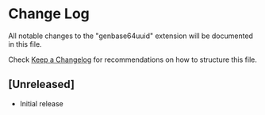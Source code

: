 # Change Log

All notable changes to the "genbase64uuid" extension will be documented in this file.

Check [Keep a Changelog](http://keepachangelog.com/) for recommendations on how to structure this file.

## [Unreleased]

- Initial release